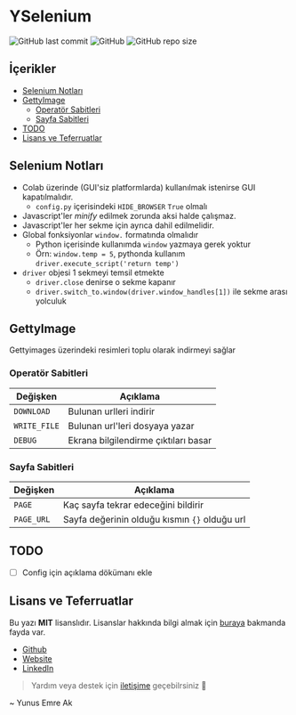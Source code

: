 # YSelenium <!-- omit in toc -->

![GitHub last commit](https://img.shields.io/github/last-commit/yedhrab/YSelenium.svg?label=Son%20G%C3%BCncelleme&style=popout)
![GitHub](https://img.shields.io/github/license/yedhrab/YSelenium.svg?label=Lisans&style=popout)
![GitHub repo size](https://img.shields.io/github/repo-size/yedhrab/YSelenium.svg?label=Boyut&style=popout)

## İçerikler <!-- omit in toc -->

- [Selenium Notları](#selenium-notlar%C4%B1)
- [GettyImage](#gettyimage)
  - [Operatör Sabitleri](#operat%C3%B6r-sabitleri)
  - [Sayfa Sabitleri](#sayfa-sabitleri)
- [TODO](#todo)
- [Lisans ve Teferruatlar](#lisans-ve-teferruatlar)

## Selenium Notları

<!-- TODO Selenium notlarını arttık, YSelenium dökümanına ekle -->

- Colab üzerinde (GUI'siz platformlarda) kullanılmak istenirse GUI kapatılmalıdır.
  - `config.py` içerisindeki `HIDE_BROWSER` `True` olmalı
- Javascript'ler *minify* edilmek zorunda aksi halde çalışmaz.
- Javascript'ler her sekme için ayrıca dahil edilmelidir.
- Global fonksiyonlar `window.` formatında olmalıdır
  - Python içerisinde kullanımda `window` yazmaya gerek yoktur
  - Örn: `window.temp = 5`, pythonda kullanım `driver.execute_script('return temp')`
- `driver` objesi 1 sekmeyi temsil etmekte
  - `driver.close` denirse o sekme kapanır
  - `driver.switch_to.window(driver.window_handles[1])` ile sekme arası yolculuk

## GettyImage

Gettyimages üzerindeki resimleri toplu olarak indirmeyi sağlar

### Operatör Sabitleri

| Değişken     | Açıklama                             |
| ------------ | ------------------------------------ |
| `DOWNLOAD`   | Bulunan urlleri indirir              |
| `WRITE_FILE` | Bulunan url'leri dosyaya yazar       |
| `DEBUG`      | Ekrana bilgilendirme çıktıları basar |

### Sayfa Sabitleri

| Değişken   | Açıklama                                      |
| ---------- | --------------------------------------------- |
| `PAGE`     | Kaç sayfa tekrar edeceğini bildirir           |
| `PAGE_URL` | Sayfa değerinin olduğu kısmın `{}` olduğu url |

## TODO

- [ ] Config için açıklama dökümanı ekle

## Lisans ve Teferruatlar

Bu yazı **MIT** lisanslıdır. Lisanslar hakkında bilgi almak için [buraya](https://choosealicense.com/licenses/) bakmanda fayda var.

- [Github](https://github.com/yedhrab)
- [Website](https://yemreak.com)
- [LinkedIn](https://www.linkedin.com/in/yemreak/)

> Yardım veya destek için [iletişime](mailto::yedhrab@gmail.com?subject=YSelenium%20%7C%20Github) geçebilrsiniz 🤗

~ Yunus Emre Ak
